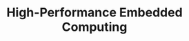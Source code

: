 ---
type: book
publisher: "Morgan Kaufmann"
title: "High-Performance Embedded Computing"
link: http://www.sciencedirect.com/science/book/9780123694850
isbn: 978-0-12410-511-9
year: 2014
authors:
  - name: Wolf
    first: Marilyn
---